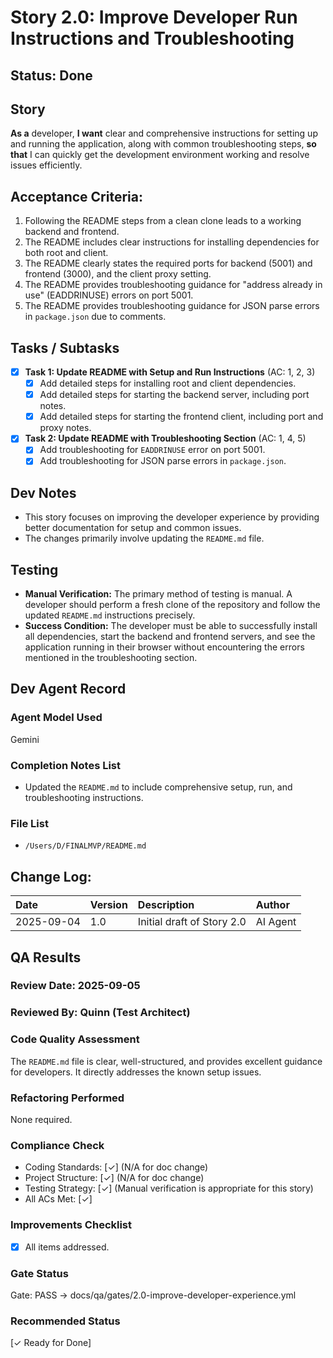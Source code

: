 # Story 2.0: Improve Developer Run Instructions and Troubleshooting

## Status: Done

## Story
**As a** developer,
**I want** clear and comprehensive instructions for setting up and running the application, along with common troubleshooting steps,
**so that** I can quickly get the development environment working and resolve issues efficiently.

## Acceptance Criteria:
1.  Following the README steps from a clean clone leads to a working backend and frontend.
2.  The README includes clear instructions for installing dependencies for both root and client.
3.  The README clearly states the required ports for backend (5001) and frontend (3000), and the client proxy setting.
4.  The README provides troubleshooting guidance for "address already in use" (EADDRINUSE) errors on port 5001.
5.  The README provides troubleshooting guidance for JSON parse errors in `package.json` due to comments.

## Tasks / Subtasks

- [x] **Task 1: Update README with Setup and Run Instructions** (AC: 1, 2, 3)
    - [x] Add detailed steps for installing root and client dependencies.
    - [x] Add detailed steps for starting the backend server, including port notes.
    - [x] Add detailed steps for starting the frontend client, including port and proxy notes.

- [x] **Task 2: Update README with Troubleshooting Section** (AC: 1, 4, 5)
    - [x] Add troubleshooting for `EADDRINUSE` error on port 5001.
    - [x] Add troubleshooting for JSON parse errors in `package.json`.

## Dev Notes

*   This story focuses on improving the developer experience by providing better documentation for setup and common issues.
*   The changes primarily involve updating the `README.md` file.

## Testing

*   **Manual Verification:** The primary method of testing is manual. A developer should perform a fresh clone of the repository and follow the updated `README.md` instructions precisely.
*   **Success Condition:** The developer must be able to successfully install all dependencies, start the backend and frontend servers, and see the application running in their browser without encountering the errors mentioned in the troubleshooting section.

## Dev Agent Record

### Agent Model Used

Gemini

### Completion Notes List

- Updated the `README.md` to include comprehensive setup, run, and troubleshooting instructions.

### File List

- `/Users/D/FINALMVP/README.md`


## Change Log:
| Date       | Version | Description        | Author         |
| :--------- | :------ | :----------------- | :------------- |
| 2025-09-04 | 1.0     | Initial draft of Story 2.0 | AI Agent       |

## QA Results

### Review Date: 2025-09-05

### Reviewed By: Quinn (Test Architect)

### Code Quality Assessment

The `README.md` file is clear, well-structured, and provides excellent guidance for developers. It directly addresses the known setup issues.

### Refactoring Performed

None required.

### Compliance Check

- Coding Standards: [✓] (N/A for doc change)
- Project Structure: [✓] (N/A for doc change)
- Testing Strategy: [✓] (Manual verification is appropriate for this story)
- All ACs Met: [✓]

### Improvements Checklist

- [x] All items addressed.

### Gate Status

Gate: PASS → docs/qa/gates/2.0-improve-developer-experience.yml

### Recommended Status

[✓ Ready for Done]
